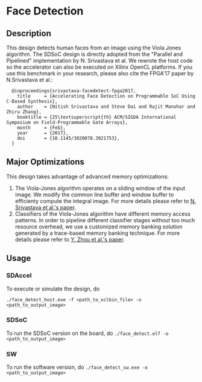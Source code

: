 # Face Detection

## Description
This design detects human faces from an image using the Viola Jones algorithm. The SDSoC design is directly adopted from the "Parallel and Pipelined" implementation by N. Srivastava et al. We rewrote the host code so the accelerator can also be executed on Xilinx OpenCL platforms. If you use this benchmark in your research, please also cite the FPGA'17 paper by N.Srivastava et al.:
```
  @inproceedings{srivastava-facedetect-fpga2017,
    title     = {Accelerating Face Detection on Programmable SoC Using C-Based Synthesis},
    author    = {Nitish Srivastava and Steve Dai and Rajit Manohar and Zhiru Zhang},
    booktitle = {25\textsuperscript{th} ACM/SIGDA International Symposium on Field-Programmable Gate Arrays},
    month     = {Feb},
    year      = {2017},
    doi       = {10.1145/3020078.3021753},
  }
```
## Major Optimizations
This design takes advantage of advanced memory optimizations:
1. The Viola-Jones algorithm operates on a sliding window of the input image. 
We modify the common line buffer and window buffer to efficienty compute the integral image. 
For more details please refer to [N. Srivastava et al.'s paper][1]. 
2. Classifiers of the Viola-Jones algorithm have different memory access patterns. 
In order to pipeline different classifier stages without too much resource overhead, we use a customized memory banking solution generated by a trace-based memory banking technique. 
For more details please refer to [Y. Zhou et al.'s paper][2]. 

[1]: http://www.csl.cornell.edu/~zhiruz/pdfs/facedetect-fpga2017.pdf
[2]: http://www.csl.cornell.edu/~zhiruz/pdfs/tracebank-fpga2017.pdf

## Usage
### SDAccel
To execute or simulate the design, do

`./face_detect_host.exe -f <path_to_xclbin_file> -o <path_to_output_image>`

### SDSoC
To run the SDSoC version on the board, do
`./face_detect.elf -o <path_to_output_image>`

### SW
To run the software version, do
`./face_detect_sw.exe -o <path_to_output_image>`
